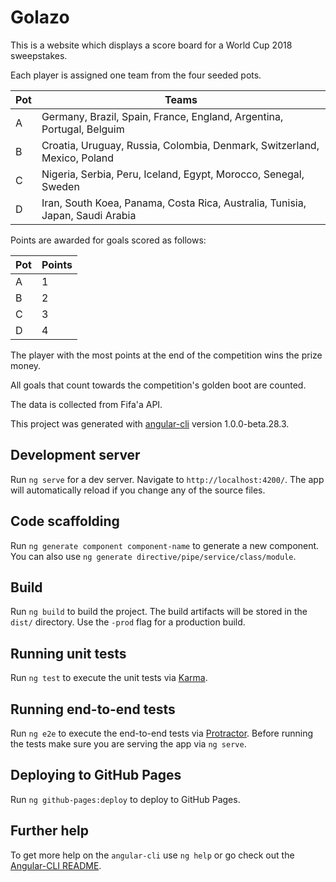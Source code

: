 # Golazo
This is a website which displays a score board for a World Cup 2018 sweepstakes.

Each player is assigned one team from the four seeded pots. 

|Pot|Teams|
|---|---|
|A|Germany, Brazil, Spain, France, England, Argentina, Portugal, Belguim|
|B|Croatia, Uruguay, Russia, Colombia, Denmark, Switzerland, Mexico, Poland|
|C|Nigeria, Serbia, Peru, Iceland, Egypt, Morocco, Senegal, Sweden|
|D|Iran, South Koea, Panama, Costa Rica, Australia, Tunisia, Japan, Saudi Arabia|

Points are awarded for goals scored as follows:

|Pot |Points|
|-----|---|
|  A | 1 | 
|  B | 2 |
|  C | 3 |
|  D | 4 |

The player with the most points at the end of the competition wins the prize money.

All goals that count towards the competition's golden boot are counted.

The data is collected from Fifa'a API.

This project was generated with [angular-cli](https://github.com/angular/angular-cli) version 1.0.0-beta.28.3.

## Development server
Run `ng serve` for a dev server. Navigate to `http://localhost:4200/`. The app will automatically reload if you change any of the source files.

## Code scaffolding

Run `ng generate component component-name` to generate a new component. You can also use `ng generate directive/pipe/service/class/module`.

## Build

Run `ng build` to build the project. The build artifacts will be stored in the `dist/` directory. Use the `-prod` flag for a production build.

## Running unit tests

Run `ng test` to execute the unit tests via [Karma](https://karma-runner.github.io).

## Running end-to-end tests

Run `ng e2e` to execute the end-to-end tests via [Protractor](http://www.protractortest.org/).
Before running the tests make sure you are serving the app via `ng serve`.

## Deploying to GitHub Pages

Run `ng github-pages:deploy` to deploy to GitHub Pages.

## Further help

To get more help on the `angular-cli` use `ng help` or go check out the [Angular-CLI README](https://github.com/angular/angular-cli/blob/master/README.md).
